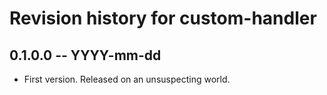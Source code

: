 # Revision history for custom-handler

## 0.1.0.0 -- YYYY-mm-dd

* First version. Released on an unsuspecting world.
